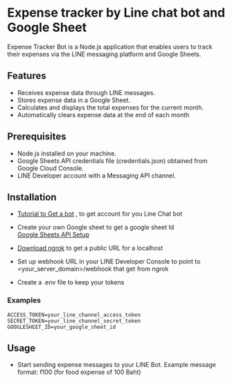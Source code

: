 
# Expense tracker by Line chat bot and Google Sheet

Expense Tracker Bot is a Node.js application that enables users to track their expenses via the LINE messaging platform and Google Sheets.
## Features

- Receives expense data through LINE messages.
- Stores expense data in a Google Sheet.
- Calculates and displays the total expenses for the current month.
- Automatically clears expense data at the end of each month


## Prerequisites
- Node.js installed on your machine.
- Google Sheets API credentials file (credentials.json) obtained from Google Cloud Console.
- LINE Developer account with a Messaging API channel.
## Installation
- [Tutorial to Get a bot](https://developers.line.biz/en/docs/messaging-api/building-bot/) , to get account for you Line Chat bot

- Create your own Google sheet to get a google sheet Id   
    [Google Sheets API Setup](https://ai2.appinventor.mit.edu/reference/other/googlesheets-api-setup.html)

- [Download ngrok](https://ngrok.com/download) to get a public URL for a localhost 

- Set up webhook URL in your LINE Developer Console to point to <your_server_domain>/webhook that get from ngrok

- Create a .env file to keep your tokens 





    
 ### Examples
```
ACCESS_TOKEN=your_line_channel_access_token
SECRET_TOKEN=your_line_channel_secret_token
GOOGLESHEET_ID=your_google_sheet_id
```

## Usage
- Start sending expense messages to your LINE Bot. 
Example message format: f100 (for food expense of 100 Baht)
     
